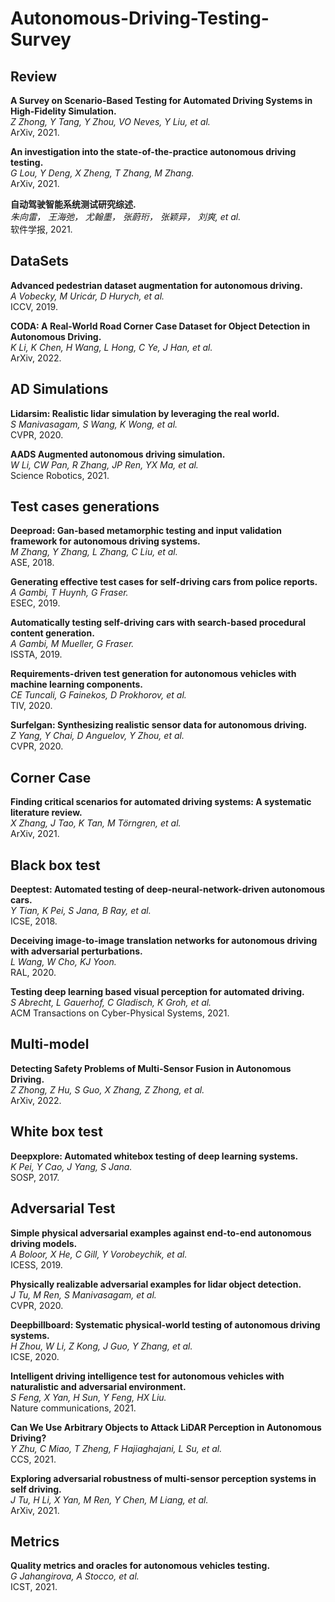# Autonomous-Driving-Testing-Survey

## Review

**A Survey on Scenario-Based Testing for Automated Driving Systems in High-Fidelity Simulation.**<br>
*Z Zhong, Y Tang, Y Zhou, VO Neves, Y Liu, et al.*<br>
ArXiv, 2021.

**An investigation into the state-of-the-practice autonomous driving testing.**<br>
*G Lou, Y Deng, X Zheng, T Zhang, M Zhang.*<br>
ArXiv, 2021.

**自动驾驶智能系统测试研究综述.**<br>
*朱向雷， 王海弛， 尤翰墨， 张蔚珩， 张颖异， 刘爽, et al.*<br>
软件学报, 2021.

## DataSets

**Advanced pedestrian dataset augmentation for autonomous driving.**<br>
*A Vobecky, M Uricár, D Hurych, et al.*<br>
ICCV, 2019.

**CODA: A Real-World Road Corner Case Dataset for Object Detection in Autonomous Driving.**<br>
*K Li, K Chen, H Wang, L Hong, C Ye, J Han, et al.*<br>
ArXiv, 2022.

## AD Simulations

**Lidarsim: Realistic lidar simulation by leveraging the real world.**<br>
*S Manivasagam, S Wang, K Wong, et al.*<br>
CVPR, 2020.

**AADS Augmented autonomous driving simulation.**<br>
*W Li, CW Pan, R Zhang, JP Ren, YX Ma, et al.*<br>
Science Robotics, 2021.

## Test cases generations

**Deeproad: Gan-based metamorphic testing and input validation framework for autonomous driving systems.**<br>
*M Zhang, Y Zhang, L Zhang, C Liu, et al.*<br>
ASE, 2018.

**Generating effective test cases for self-driving cars from police reports.**<br>
*A Gambi, T Huynh, G Fraser.*<br>
ESEC, 2019.

**Automatically testing self-driving cars with search-based procedural content generation.**<br>
*A Gambi, M Mueller, G Fraser.*<br>
ISSTA, 2019.

**Requirements-driven test generation for autonomous vehicles with machine learning components.**<br>
*CE Tuncali, G Fainekos, D Prokhorov, et al.*<br>
TIV, 2020.

**Surfelgan: Synthesizing realistic sensor data for autonomous driving.**<br>
*Z Yang, Y Chai, D Anguelov, Y Zhou, et al.*<br>
CVPR, 2020.

## Corner Case

**Finding critical scenarios for automated driving systems: A systematic literature review.**<br>
*X Zhang, J Tao, K Tan, M Törngren, et al.*<br>
ArXiv, 2021.

## Black box test

**Deeptest: Automated testing of deep-neural-network-driven autonomous cars.**<br>
*Y Tian, K Pei, S Jana, B Ray, et al.*<br>
ICSE, 2018.

**Deceiving image-to-image translation networks for autonomous driving with adversarial perturbations.**<br>
*L Wang, W Cho, KJ Yoon.*<br>
RAL, 2020.

**Testing deep learning based visual perception for automated driving.**<br>
*S Abrecht, L Gauerhof, C Gladisch, K Groh, et al.*<br>
ACM Transactions on Cyber-Physical Systems, 2021.

## Multi-model

**Detecting Safety Problems of Multi-Sensor Fusion in Autonomous Driving.**<br>
*Z Zhong, Z Hu, S Guo, X Zhang, Z Zhong, et al.*<br>
ArXiv, 2022.

## White box test

**Deepxplore: Automated whitebox testing of deep learning systems.**<br>
*K Pei, Y Cao, J Yang, S Jana.*<br>
SOSP, 2017.

## Adversarial Test

**Simple physical adversarial examples against end-to-end autonomous driving models.**<br>
*A Boloor, X He, C Gill, Y Vorobeychik, et al.*<br>
ICESS, 2019.

**Physically realizable adversarial examples for lidar object detection.**<br>
*J Tu, M Ren, S Manivasagam, et al.*<br>
CVPR, 2020.

**Deepbillboard: Systematic physical-world testing of autonomous driving systems.**<br>
*H Zhou, W Li, Z Kong, J Guo, Y Zhang, et al.*<br>
ICSE, 2020.

**Intelligent driving intelligence test for autonomous vehicles with naturalistic and adversarial environment.**<br>
*S Feng, X Yan, H Sun, Y Feng, HX Liu.*<br>
Nature communications, 2021.

**Can We Use Arbitrary Objects to Attack LiDAR Perception in Autonomous Driving?**<br>
*Y Zhu, C Miao, T Zheng, F Hajiaghajani, L Su, et al.*<br>
CCS, 2021.

**Exploring adversarial robustness of multi-sensor perception systems in self driving.**<br>
*J Tu, H Li, X Yan, M Ren, Y Chen, M Liang, et al.*<br>
ArXiv, 2021.

## Metrics

**Quality metrics and oracles for autonomous vehicles testing.**<br>
*G Jahangirova, A Stocco, et al.*<br>
ICST, 2021.
